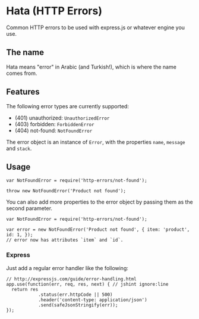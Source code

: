 # Hata (HTTP Errors)
Common HTTP errors to be used with express.js or whatever engine you use.

## The name
Hata means "error" in Arabic (and Turkish!), which is where the name comes from.

## Features

The following error types are currently supported:
- (401) unauthorized: `UnauthorizedError` 
- (403) forbidden: `ForbiddenError`
- (404) not-found: `NotFoundError`


The error object is an instance of `Error`, with the properties `name`, `message` and `stack`.

## Usage

    var NotFoundError = require('http-errors/not-found');

    throw new NotFoundError('Product not found');

You can also add more properties to the error object by passing them as the second parameter.

    var NotFoundError = require('http-errors/not-found');

    var error = new NotFoundError('Product not found', { item: 'product', id: 1, });
    // error now has attributes `item` and `id`.
    
### Express
Just add a regular error handler like the following:

    // http://expressjs.com/guide/error-handling.html
    app.use(function(err, req, res, next) { // jshint ignore:line
      return res
                .status(err.httpCode || 500)
                .header('content-type: application/json')
                .send(safeJsonStringify(err));
    });
